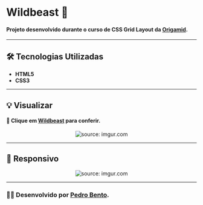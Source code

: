 # Wildbeast 🐺

#### Projeto desenvolvido durante o curso de **CSS Grid Layout** da **[Origamid](https://www.origamid.com/)**.

---

## 🛠️ Tecnologias Utilizadas

- **HTML5**
- **CSS3**

---

## 💡 Visualizar

#### 🔗 Clique em [Wildbeast](https://pedrvv-gridlayout.netlify.app/) para conferir.
<div align="center">
  <img src="https://i.imgur.com/VWIpzTT.png" title="source: imgur.com" />
</div>

---

## 📱 Responsivo
<div align="center">
  <img src="https://i.imgur.com/uAOPVJz.png" title="source: imgur.com" />
</div>

---

### 👨‍💻 Desenvolvido por [Pedro Bento](https://github.com/pedrvv/).